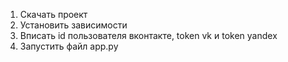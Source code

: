 1. Скачать проект
2. Установить зависимости
3. Вписать id пользователя вконтакте, token vk и token yandex
4. Запустить файл app.py
